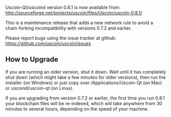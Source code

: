 Uscoin-Qt/uscoind version 0.8.1 is now available from:
  http://sourceforge.net/projects/uscoin/files/Uscoin/uscoin-0.8.1/

This is a maintenance release that adds a new network rule to avoid
a chain-forking incompatibility with versions 0.7.2 and earlier.

Please report bugs using the issue tracker at github:
  https://github.com/uscoin/uscoin/issues


How to Upgrade
--------------

If you are running an older version, shut it down. Wait
until it has completely shut down (which might take a few minutes for older
versions), then run the installer (on Windows) or just copy over
/Applications/Uscoin-Qt (on Mac) or uscoind/uscoin-qt (on Linux).

If you are upgrading from version 0.7.2 or earlier, the first time you
run 0.8.1 your blockchain files will be re-indexed, which will take
anywhere from 30 minutes to several hours, depending on the speed of
your machine.
